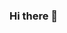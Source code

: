 ### Hi there 👋

<!--
This repository comprises my 1st and 2nd Capstones from Tech Elevator and are mostly to display my fundamental understanding of object oriented programming.
-->
